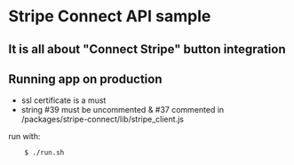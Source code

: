 # Stripe Connect API sample 

## It is all about "Connect Stripe" button integration

## Running app on production

- ssl certificate is a must
- string #39 must be uncommented & #37 commented in /packages/stripe-connect/lib/stripe_client.js

run with:

```bash
    $ ./run.sh
```
